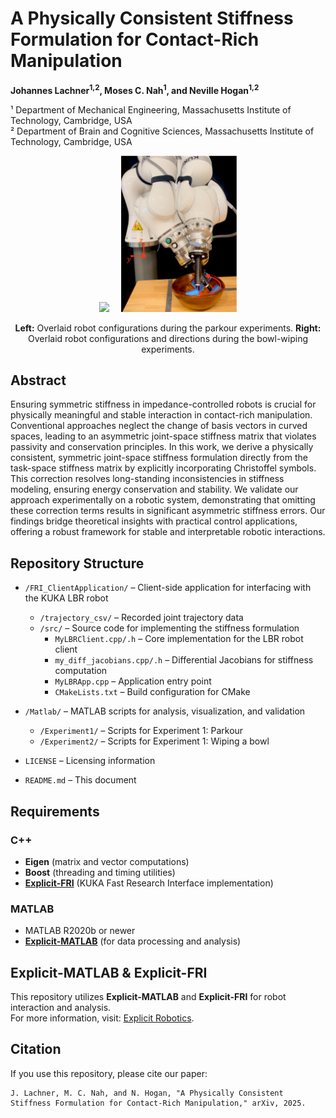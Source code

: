 # A Physically Consistent Stiffness Formulation for Contact-Rich Manipulation 

**Johannes Lachner<sup>1,2</sup>, Moses C. Nah<sup>1</sup>, and Neville Hogan<sup>1,2</sup>**  

¹ Department of Mechanical Engineering, Massachusetts Institute of Technology, Cambridge, USA  
² Department of Brain and Cognitive Sciences, Massachusetts Institute of Technology, Cambridge, USA  


<p align="center">
  <img src="docs/Parkour.png" height="250" style="margin-right:15px;">
  <img src="docs/Bowl.png" height="250">
</p>

<p align="center">
  <b>Left:</b> Overlaid robot configurations during the parkour experiments.
  <b>Right:</b> Overlaid robot configurations and directions during the bowl-wiping experiments.
</p>

## Abstract  
Ensuring symmetric stiffness in impedance-controlled robots is crucial for physically meaningful and stable interaction
in contact-rich manipulation. Conventional approaches neglect the change of basis vectors in curved spaces, leading
to an asymmetric joint-space stiffness matrix that violates passivity and conservation principles. In this work, we derive
a physically consistent, symmetric joint-space stiffness formulation directly from the task-space stiffness matrix by
explicitly incorporating Christoffel symbols. This correction resolves long-standing inconsistencies in stiffness modeling,
ensuring energy conservation and stability. We validate our approach experimentally on a robotic system, demonstrating
that omitting these correction terms results in significant asymmetric stiffness errors. Our findings bridge theoretical
insights with practical control applications, offering a robust framework for stable and interpretable robotic interactions.

## Repository Structure  

- `/FRI_ClientApplication/` – Client-side application for interfacing with the KUKA LBR robot  
  - `/trajectory_csv/` – Recorded joint trajectory data  
  - `/src/` – Source code for implementing the stiffness formulation  
    - `MyLBRClient.cpp/.h` – Core implementation for the LBR robot client  
    - `my_diff_jacobians.cpp/.h` – Differential Jacobians for stiffness computation  
    - `MyLBRApp.cpp` – Application entry point  
    - `CMakeLists.txt` – Build configuration for CMake  

- `/Matlab/` – MATLAB scripts for analysis, visualization, and validation  
  - `/Experiment1/` – Scripts for Experiment 1: Parkour
  - `/Experiment2/` – Scripts for Experiment 1: Wiping a bowl  

- `LICENSE` – Licensing information  
- `README.md` – This document  

## Requirements  

### C++  
- **Eigen** (matrix and vector computations)  
- **Boost** (threading and timing utilities)  
- **[Explicit-FRI](https://github.com/explicit-robotics/Explicit-FRI)** (KUKA Fast Research Interface implementation)

### MATLAB  
- MATLAB R2020b or newer  
- **[Explicit-MATLAB](https://github.com/explicit-robotics/Explicit-MATLAB)** (for data processing and analysis)

## Explicit-MATLAB & Explicit-FRI  
This repository utilizes **Explicit-MATLAB** and **Explicit-FRI** for robot interaction and analysis.  
For more information, visit: [Explicit Robotics](https://explicit-robotics.github.io/).

## Citation  
If you use this repository, please cite our paper:

    J. Lachner, M. C. Nah, and N. Hogan, "A Physically Consistent Stiffness Formulation for Contact-Rich Manipulation," arXiv, 2025.
